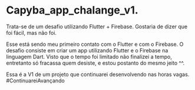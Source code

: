 # Capyba_app_chalange_v1.
Trata-se de um desafio utilizando Flutter + Firebase.
Gostaria de dizer que foi fácil, mas não foi. 

Esse está sendo meu primeiro contato com o Flutter e com o Firebase.
O desafio consiste em criar um app utilizando Flutter e o Firebase na linguagem Dart. Visto que o tempo foi limitado não finalizei a tempo, entretanto só fracassa quem desiste, e estou postanto do mesmo jeito ^^.

Essa é a V1 de um projeto que continuarei desenvolvendo nas horas vagas.
#ContinuareiAvançando
